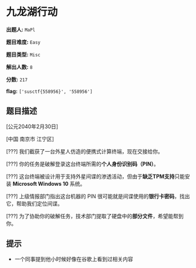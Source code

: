 # 九龙湖行动

**出题人:** `MaPl`

**题目难度:** `Easy`

**题目类型:** `Misc`

**解出人数:** `8`

**分数:** `217`

**flag:** `['susctf{558956}', '558956']`

## 题目描述

[公元2040年2月30日]

[中国 南京市 江宁区]


[???] 我们截获了一台外星人仿造的便携式计算终端，现在交接给你。

[???] 你的任务是破解登录这台终端所需的**个人身份识别码（PIN）**。

[???] 这台终端被设计用于支持外星间谍的渗透活动，但由于**缺乏TPM支持**只能安装 **Microsoft Windows 10** 系统。

[???] 上级情报部门指出这台机器的 PIN 很可能就是间谍使用的**银行卡密码**，找出它，帮助我们定位间谍。

[???] 为了协助你的破解任务，技术部门提取了硬盘中的**部分文件**，希望能帮到你。


## 提示

- 一个同事提到他小时候好像在谷歌上看到过相关内容

            
